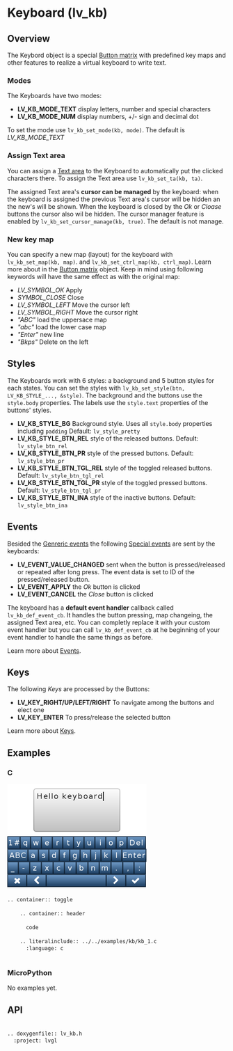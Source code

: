 # Keyboard (lv_kb)

## Overview

The Keybord object is a special [Button matrix](/object-types/btnm) with predefined key maps and other features to realize a virtual keyboard to write text. 

### Modes
The Keyboards have two modes:
- **LV_KB_MODE_TEXT** display letters, number and special characters
- **LV_KB_MODE_NUM** display numbers, +/- sign and decimal dot

To set the mode use `lv_kb_set_mode(kb, mode)`. The default is  _LV_KB_MODE_TEXT_

### Assign Text area
You can assign a [Text area](/object-types/ta) to the Keyboard to automatically put the clicked characters there. 
To assign the Text area use `lv_kb_set_ta(kb, ta)`.

The assigned Text area's **cursor can be managed** by the keyboard: when the keyboard is assigned the previous Text area's cursor will be hidden an the new's will be shown. 
When the keyboard is closed by the *Ok* or *Cloase* buttons the cursor also wil be hidden. The cursor manager feature is enabled by `lv_kb_set_cursor_manage(kb, true)`. The default is not manage.


### New key map
You can specify a new map (layout) for the keyboard with `lv_kb_set_map(kb, map)`. and `lv_kb_set_ctrl_map(kb, ctrl_map)`. 
Learn more about in the [Button matrix](/object-types/btnm) object.
Keep in mind using following keywords will have the same effect as with the original map:  
- *LV_SYMBOL_OK* Apply
- *SYMBOL_CLOSE* Close
- *LV_SYMBOL_LEFT* Move the cursor left
- *LV_SYMBOL_RIGHT* Move the cursor right
- *"ABC"* load the uppersace map
- *"abc"* load the lower case map
- *"Enter"* new line
- *"Bkps"* Delete on the left

## Styles

The Keyboards work with 6 styles: a background and 5 button styles for each states. 
You can set the styles with `lv_kb_set_style(btn, LV_KB_STYLE_..., &style)`. 
The background and the buttons use the `style.body` properties. 
The labels use the `style.text` properties of the buttons' styles.

- **LV_KB_STYLE_BG** Background style. Uses all `style.body` properties including `padding` Default: `lv_style_pretty`
- **LV_KB_STYLE_BTN_REL** style of the released  buttons. Default: `lv_style_btn_rel`
- **LV_KB_STYLE_BTN_PR** style of the pressed buttons. Default: `lv_style_btn_pr`
- **LV_KB_STYLE_BTN_TGL_REL** style of the toggled released  buttons. Default: `lv_style_btn_tgl_rel`
- **LV_KB_STYLE_BTN_TGL_PR** style of the toggled pressed  buttons. Default: `lv_style_btn_tgl_pr`
- **LV_KB_STYLE_BTN_INA** style of the inactive  buttons. Default: `lv_style_btn_ina`

## Events
Besided the [Genreric events](/overview/event.html#generic-events) the following [Special events](/overview/event.html#special-events) are sent by the keyboards:
 - **LV_EVENT_VALUE_CHANGED** sent when the button is pressed/released or repeated after long press. The event data is set to ID of the pressed/released button.
 - **LV_EVENT_APPLY** the *Ok* button is clicked 
 - **LV_EVENT_CANCEL** the *Close* button is clicked
 
The keyboard has a **default event handler** callback called `lv_kb_def_event_cb`. 
It handles the button pressing, map changeing, the assigned Text area, etc. 
You can completly replace it with your custom event handler but you can call `lv_kb_def_event_cb` at he beginning of your event handler to handle the same things as before.
 
Learn more about [Events](/overview/event).

## Keys

The following *Keys* are processed by the Buttons:
- **LV_KEY_RIGHT/UP/LEFT/RIGHT** To navigate among the buttons and elect one
- **LV_KEY_ENTER** To press/release the selected button 

Learn more about [Keys](/overview/indev).


## Examples

### C

![](/examples/kb/kb_1.png "Keyboard in LittlevGL")

```eval_rst
.. container:: toggle

    .. container:: header
    
      code

    .. literalinclude:: ../../examples/kb/kb_1.c
      :language: c
 
```

### MicroPython
No examples yet.

## API 

```eval_rst

.. doxygenfile:: lv_kb.h
  :project: lvgl
        
```

